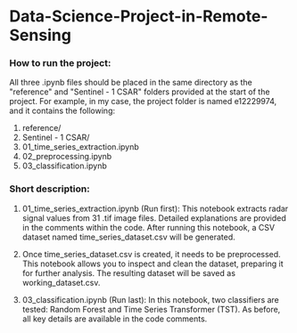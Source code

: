 # Data-Science-Project-in-Remote-Sensing

### How to run the project:
All three .ipynb files should be placed in the same directory as the "reference" and "Sentinel - 1 CSAR" folders provided at the start of the project.
For example, in my case, the project folder is named e12229974, and it contains the following:
1. reference/
2. Sentinel - 1 CSAR/
3. 01_time_series_extraction.ipynb
4. 02_preprocessing.ipynb
5. 03_classification.ipynb


### Short description:
1. 01_time_series_extraction.ipynb (Run first):
This notebook extracts radar signal values from 31 .tif image files. Detailed explanations are provided in the comments within the code. After running this notebook, a CSV dataset named time_series_dataset.csv will be generated.

2. Once time_series_dataset.csv is created, it needs to be preprocessed. This notebook allows you to inspect and clean the dataset, preparing it for further analysis. The resulting dataset will be saved as working_dataset.csv.

3. 03_classification.ipynb (Run last):
In this notebook, two classifiers are tested: Random Forest and Time Series Transformer (TST). As before, all key details are available in the code comments.

